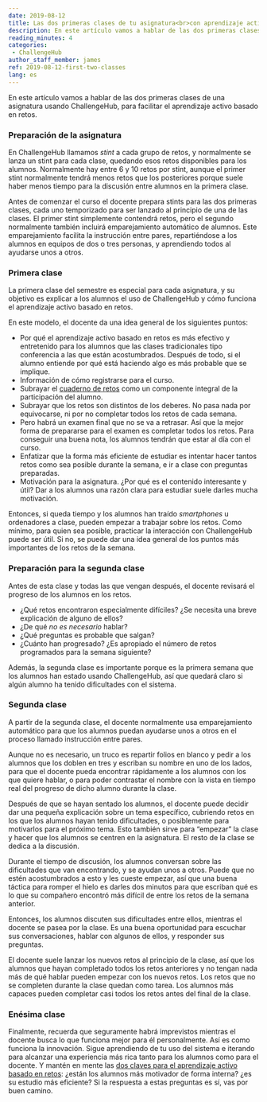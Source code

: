 ```yaml
---
date: 2019-08-12
title: Las dos primeras clases de tu asignatura<br>con aprendizaje activo basado en retos
description: En este artículo vamos a hablar de las dos primeras clases de una asignatura usando ChallengeHub, para facilitar el aprendizaje activo basado en retos.
reading_minutes: 4
categories:
 - ChallengeHub
author_staff_member: james
ref: 2019-08-12-first-two-classes
lang: es
---
```

En este artículo vamos a hablar de las dos primeras clases de una asignatura usando ChallengeHub, para facilitar el aprendizaje activo basado en retos.

### Preparación de la asignatura

En ChallengeHub llamamos *stint* a cada grupo de retos, y normalmente se lanza un stint para cada clase, quedando esos retos disponibles para los alumnos.
Normalmente hay entre 6 y 10 retos por stint, aunque el primer stint normalmente tendrá menos retos que los posteriores porque suele haber menos tiempo para la discusión entre alumnos en la primera clase.

Antes de comenzar el curso el docente prepara stints para las dos primeras clases,
cada uno temporizado para ser lanzado al principio de una de las clases.
El primer stint simplemente contendrá retos, pero el segundo normalmente también incluirá emparejamiento automático de alumnos. Este emparejamiento facilita la instrucción entre pares, repartiéndose a los alumnos en equipos de dos o tres personas, y aprendiendo todos al ayudarse unos a otros.

### Primera clase

La primera clase del semestre es especial para cada asignatura, y su objetivo es explicar a los alumnos el uso de ChallengeHub y cómo funciona el aprendizaje activo basado en retos.

En este modelo, el docente da una idea general de los siguientes puntos:

- Por qué el aprendizaje activo basado en retos es más efectivo y entretenido para los alumnos que las clases tradicionales tipo conferencia a las que están acostumbrados.
Después de todo, si el alumno entiende por qué está haciendo algo es más probable que se implique.
- Información de cómo registrarse para el curso.
- Subrayar el [cuaderno de retos](/es/2019/08/11/the-challenge-log/) como un componente integral de la participación del alumno.
- Subrayar que los retos son distintos de los deberes.
No pasa nada por equivocarse, ni por no completar todos los retos de cada semana.
- Pero habrá un examen final que no se va a retrasar. Así que la mejor forma de prepararse para el examen es completar todos los retos.
Para conseguir una buena nota, los alumnos tendrán que estar al día con el curso.
- Enfatizar que la forma más eficiente de estudiar es intentar hacer tantos retos como sea posible durante la semana, e ir a clase con preguntas preparadas.
- Motivación para la asignatura. ¿Por qué es el contenido interesante y útil?
Dar a los alumnos una razón clara para estudiar suele darles mucha motivación.

Entonces, si queda tiempo y los alumnos han traído *smartphones* u ordenadores a clase, pueden empezar a trabajar sobre los retos.
Como mínimo, para quien sea posible, practicar la interacción con ChallengeHub puede ser útil.
Si no, se puede dar una idea general de los puntos más importantes de los retos de la semana.

### Preparación para la segunda clase

Antes de esta clase y todas las que vengan después, el docente revisará el progreso de los alumnos en los retos.

- ¿Qué retos encontraron especialmente difíciles? ¿Se necesita una breve explicación de alguno de ellos?
- ¿De qué *no es necesario* hablar?
- ¿Qué preguntas es probable que salgan?
- ¿Cuánto han progresado? ¿Es apropiado el número de retos programados para la semana siguiente?

Además, la segunda clase es importante porque es la primera semana que los alumnos han estado usando ChallengeHub,
así que quedará claro si algún alumno ha tenido dificultades con el sistema.

### Segunda clase

A partir de la segunda clase, el docente normalmente usa emparejamiento automático para que los alumnos puedan ayudarse unos a otros en el proceso llamado instrucción entre pares.

Aunque no es necesario, un truco es repartir folios en blanco y pedir a los alumnos que los doblen en tres y escriban su nombre en uno de los lados,
para que el docente pueda encontrar rápidamente a los alumnos con los que quiere hablar, o para poder contrastar el nombre con la vista en tiempo real del progreso de dicho alumno durante la clase.

Después de que se hayan sentado los alumnos, el docente puede decidir dar una pequeña explicación sobre un tema específico,
cubriendo retos en los que los alumnos hayan tenido dificultades,
o posiblemente para motivarlos para el próximo tema.
Esto también sirve para “empezar” la clase y hacer que los alumnos se centren en la asignatura.
El resto de la clase se dedica a la discusión.

Durante el tiempo de discusión, los alumnos conversan sobre las dificultades que van encontrando, y se ayudan unos a otros.
Puede que no estén acostumbrados a esto y les cueste empezar, así que una buena táctica para romper el hielo es darles dos minutos para que escriban qué es lo que su compañero encontró más difícil de entre los retos de la semana anterior.

Entonces, los alumnos discuten sus dificultades entre ellos,
mientras el docente se pasea por la clase.
Es una buena oportunidad para escuchar sus conversaciones,
hablar con algunos de ellos, y responder sus preguntas.

El docente suele lanzar los nuevos retos al principio de la clase,
así que los alumnos que hayan completado todos los retos anteriores y no tengan nada más de qué hablar pueden empezar con los nuevos retos.
Los retos que no se completen durante la clase quedan como tarea.
Los alumnos más capaces pueden completar casi todos los retos antes del final de la clase.

### Enésima clase

Finalmente, recuerda que seguramente habrá imprevistos mientras el docente busca lo que funciona mejor para él personalmente.
Así es como funciona la innovación.
Sigue aprendiendo de tu uso del sistema e iterando para alcanzar una experiencia más rica tanto para los alumnos como para el docente.
Y mantén en mente las [dos claves para el aprendizaje activo basado en retos](/es/2019/08/10/two-key-elements-for-effective-cbal/):
¿están los alumnos más motivador de forma interna?
¿es su estudio más eficiente?
Si la respuesta a estas preguntas es sí, vas por buen camino.
